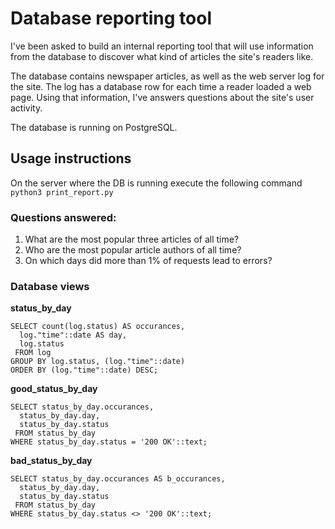 # Database reporting tool
I've been asked to build an internal reporting tool that will use information from the database to discover what kind of articles the site's readers like.

The database contains newspaper articles, as well as the web server log for the site. The log has a database row for each time a reader loaded a web page. Using that information, I've answers questions about the site's user activity.

The database is running on PostgreSQL.

## Usage instructions
On the server where the DB is running execute the following command    
`python3 print_report.py`

### Questions answered:
1. What are the most popular three articles of all time?
2. Who are the most popular article authors of all time?
3. On which days did more than 1% of requests lead to errors?

### Database views
**status_by_day**
```
SELECT count(log.status) AS occurances,
  log."time"::date AS day,
  log.status
 FROM log
GROUP BY log.status, (log."time"::date)
ORDER BY (log."time"::date) DESC;
```

**good_status_by_day**
```
SELECT status_by_day.occurances,
  status_by_day.day,
  status_by_day.status
 FROM status_by_day
WHERE status_by_day.status = '200 OK'::text;
```

**bad_status_by_day**
```
SELECT status_by_day.occurances AS b_occurances,
  status_by_day.day,
  status_by_day.status
 FROM status_by_day
WHERE status_by_day.status <> '200 OK'::text;
```
